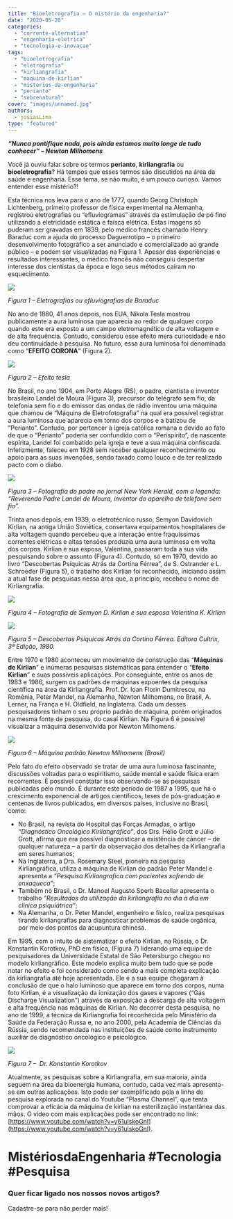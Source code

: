 ```yaml
---
title: "Bioeletrografia – O mistério da engenharia?"
date: "2020-05-20"
categories: 
  - "corrente-alternativa"
  - "engenharia-eletrica"
  - "tecnologia-e-inovacao"
tags: 
  - "bioeletrografia"
  - "eletrografia"
  - "kirliangrafia"
  - "maquina-de-kirlian"
  - "misterios-da-engenharia"
  - "perianto"
  - "sobrenatural"
cover: "images/unnamed.jpg"
authors:
  - josiasLima
type: "featured"
---
```


**_“Nunca pontifique nada, pois ainda estamos muito longe de tudo conhecer” – Newton Milhomens_**

Você já ouviu falar sobre os termos **perianto**, **kirliangrafia** ou **bioeletrografia**? Há tempos que esses termos são discutidos na área da saúde e engenharia. Esse tema, se não muito, é um pouco curioso. Vamos entender esse mistério?!

Esta técnica nos leva para o ano de 1777, quando Georg Christoph Lichtenberg, primeiro professor de física experimental na Alemanha, registrou eletrografias ou “efluviogramas” através da estimulação de pó fino utilizando a eletricidade estática e faísca elétrica. Estas imagens só puderam ser gravadas em 1839, pelo médico francês chamado Henry Baraduc com a ajuda do processo Daguerrotipo – o primeiro desenvolvimento fotográfico a ser anunciado e comercializado ao grande público – e podem ser visualizadas na Figura 1. Apesar das experiências e resultados interessantes, o médico francês não conseguiu despertar interesse dos cientistas da época e logo seus métodos caíram no esquecimento.

![](images/AS.jpg)

_Figura 1 – Eletrografias ou efluviografias de Baraduc_

No ano de 1880, 41 anos depois, nos EUA, Nikola Tesla mostrou publicamente a aura luminosa que aparecia ao redor de qualquer corpo quando este era exposto a um campo eletromagnético de alta voltagem e de alta frequência. Contudo, considerou esse efeito mera curiosidade e não deu continuidade à pesquisa. No futuro, essa aura luminosa foi denominada como “**EFEITO CORONA**” (Figura 2).

![](images/12-1.jpg)

_Figura 2 – Efeito tesla_

No Brasil, no ano 1904, em Porto Alegre (RS), o padre, cientista e inventor brasileiro Landel de Moura (Figura 3), precursor do telégrafo sem fio, da telefonia sem fio e do emissor das ondas de rádio inventou uma máquina que chamou de “Máquina de Eletrofotografia” na qual era possível registrar a aura luminosa que aparecia em torno dos corpos e a batizou de “Perianto”. Contudo, por pertencer à igreja católica romana e devido ao fato de que o “Perianto” poderia ser confundido com o “Perispírito”, de nascente espírita, Landel foi combatido pela igreja e teve a sua máquina confiscada. Infelizmente, faleceu em 1928 sem receber qualquer reconhecimento ou apoio para as suas invenções, sendo taxado como louco e de ter realizado pacto com o diabo.

![](images/Landell_de_Moura_-_New_York_Herald.jpg)

_Figura 3 – Fotografia do padre no jornal New York Herald, com a legenda: “Reverendo Padre Landel de Moura, inventor do aparelho de telefone sem fio”._

Trinta anos depois, em 1939, o eletrotécnico russo, Semyon Davidovich Kirlian, na antiga União Soviética, consertava equipamentos hospitalares de alta voltagem quando percebeu que a interação entre fraquíssimas correntes elétricas e altas tensões produzia uma aura luminosa em volta dos corpos. Kirlian e sua esposa, Valentina, passaram toda a sua vida pesquisando sobre o assunto (Figura 4). Contudo, só em 1970, devido ao livro “Descobertas Psíquicas Atrás da Cortina Férrea”, de S. Ostrander e L. Schroeder (Figura 5), o trabalho dos Kirlian foi reconhecido, iniciando assim a atual fase de pesquisas nessa área que, a princípio, recebeu o nome de Kirliangrafia.

![](images/images.jpg)

_Figura 4 – Fotografia de Semyon D. Kirlian e sua esposa Valentina K. Kirlian_

![](images/541.jpg)

_Figura 5 – Descobertas Psíquicas Atrás da Cortina Férrea. Editora Cultrix, 3ª Edição, 1980._

Entre 1970 e 1980 aconteceu um movimento de construção das “**Máquinas de Kirlian**” e inúmeras pesquisas sistemáticas para entender o “**Efeito Kirlian**” e suas possíveis aplicações. Por conseguinte, entre os anos de 1983 e 1986, surgem os padrões de máquinas expoentes da pesquisa científica na área da Kirliangrafia. Prof. Dr. Ioan Florin Dumitrescu, na Romênia, Peter Mandel, na Alemanha, Newton Milhomens, no Brasil, A. Lerner, na França e H. Oldfield, na Inglaterra. Cada um desses pesquisadores tinham o seu próprio padrão de máquina, porém originados na mesma fonte de pesquisa, do casal Kirlian. Na Figura 6 é possível visualizar a máquina desenvolvida por Newton Milhomens.

![](images/Capturar.jpg)

_Figura 6 – Máquina padrão Newton Milhomens (Brasil)_

Pelo fato do efeito observado se tratar de uma aura luminosa fascinante, discussões voltadas para o espiritismo, saúde mental e saúde física eram recorrentes. É possível constatar isso observando-se as pesquisas publicadas pelo mundo. É durante este período de 1987 a 1995, que há o crescimento exponencial de artigos científicos, teses de pós-graduação e centenas de livros publicados, em diversos países, inclusive no Brasil, como:

- No Brasil, na revista do Hospital das Forças Armadas, o artigo _“Diagnóstico Oncológico Kirliangráfico”_, dos Drs. Hélio Grott e Júlio Grott, afirma que era possível diagnosticar a existência de câncer – de qualquer natureza – a partir da observação dos detalhes da Kirliangrafia em seres humanos;
- Na Inglaterra, a Dra. Rosemary Steel, pioneira na pesquisa Kirliangráfica, utiliza a máquina de Kirlian do padrão Peter Mandel e apresenta a _“Pesquisa Kirliangrafica com pacientes sofrendo de enxaqueca”_;
- Também no Brasil, o Dr. Manoel Augusto Sperb Bacellar apresenta o trabalho _“Resultados da utilização da kirliangrafia no dia a dia em clínica psiquiátrica”_;
- Na Alemanha, o Dr. Peter Mandel, engenheiro e físico, realiza pesquisas tirando kirliangrafias para diagnosticar problemas de saúde orgânica, por meio dos pontos da acupuntura chinesa.

Em 1995, com o intuito de sistematizar o efeito Kirlian, na Rússia, o Dr. Konstantin Korotkov, PhD em física, (Figura 7) liderando uma equipe de pesquisadores da Universidade Estatal de São Petersburgo chegou no modelo kirliangráfico. Este modelo explica muito bem tudo que se pode notar no efeito e foi considerado como sendo a mais completa explicação da kirliangrafia até hoje apresentada. Ele e a sua equipe chegaram à conclusão de que o halo luminoso que aparece em torno dos corpos, numa foto Kirlian, é a visualização da ionização dos gases e vapores (“Gás Discharge Visualization”) através da exposição a descarga de alta voltagem e alta frequência nas máquinas de Kirlian. No decorrer desta pesquisa, no ano de 1999, a técnica da Kirliangrafia foi reconhecida pelo Ministério da Saúde da Federação Russa e, no ano 2000, pela Academia de Ciências da Rússia, sendo recomendada nas instituições de saúde como instrumento auxiliar de diagnóstico oncológico e psicológico.

![](images/ae.jpg)

_Figura 7 –  Dr. Konstantin Korotkov_

Atualmente, as pesquisas sobre a Kirliangrafia, em sua maioria, ainda seguem na área da bioenergia humana, contudo, cada vez mais apresenta-se em outras aplicações. Isto pode ser exemplificado pela a linha de pesquisa explorada no canal do Youtube “Plasma Channel”, que tenta comprovar a eficácia da máquina de kirlian na esterilização instantânea das mãos. O vídeo com mais explicações pode ser encontrado no link: [https://www.youtube.com/watch?v=y61ulskoGnI](https://www.youtube.com/watch?v=y61ulskoGnI).

# MistériosdaEngenharia #Tecnologia #Pesquisa

### Quer ficar ligado nos nossos novos artigos?

Cadastre-se para não perder mais!
